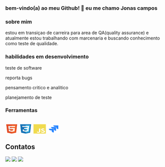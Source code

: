 ### bem-vindo(a) ao meu Github! 💙 eu me chamo Jonas campos


 ### sobre mim
 estou em transiçao de carreira para area de QA(quality assurance) e atualmente estou trabalhando com marcenaria
 e buscando conhecimento como teste de qualidade.

### habilidades em desenvolvimento
teste de software

reporta bugs

pensamento critico e analitico

planejamento de teste 

### Ferramentas

<div style="display: inline_block"><br>
  <img align="center" alt="jonas-HTML" height="30" width="40" src="https://raw.githubusercontent.com/devicons/devicon/master/icons/html5/html5-original.svg">
  <img align="center" alt="jonas-CSS" height="30" width="40" src="https://raw.githubusercontent.com/devicons/devicon/master/icons/css3/css3-original.svg">
  <img align="center" alt="jonas-Js" height="30" width="40" src="https://raw.githubusercontent.com/devicons/devicon/master/icons/javascript/javascript-plain.svg">
 <img align="center" alt="jonas-jira" height="30" width="40" src="https://raw.githubusercontent.com/devicons/devicon/master/icons/jira/jira-plain.svg">
</div>

## Contatos

<div> 
  <a href="https://www.instagram.com/jonas_camposs0/" target="_blank"><img src="https://img.shields.io/badge/-Instagram-%23E4405F?style=for-the-badge&logo=instagram&logoColor=white" target="_blank"></a>
  <a href = "https://mail.google.com/mail/u/0/#inbox?compose=new"><img src="https://img.shields.io/badge/-Gmail-%23333?style=for-the-badge&logo=gmail&logoColor=white" target="_blank"></a>
  <a href="https://www.linkedin.com/in/jonas-campos-5a6a91243/" target="_blank"><img src="https://img.shields.io/badge/-LinkedIn-%230077B5?style=for-the-badge&logo=linkedin&logoColor=white" target="_blank"></a> 
 
 
</div>
